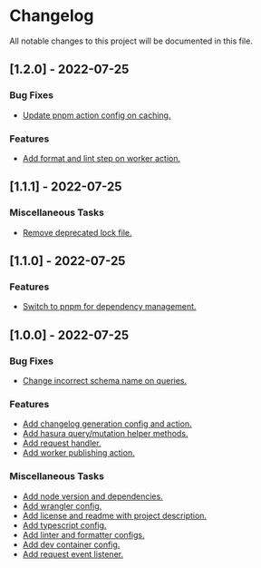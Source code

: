 # Changelog

All notable changes to this project will be documented in this file.

## [1.2.0] - 2022-07-25

### Bug Fixes

- [Update pnpm action config on caching.](https://github.com/fourjuaneight/meta/commit/b838aa106c0d78d9285ed9d390489169e23e2dfd)

### Features

- [Add format and lint step on worker action.](https://github.com/fourjuaneight/meta/commit/008c1f45530b10a554a19a193b467c163c9e5a4e)

## [1.1.1] - 2022-07-25

### Miscellaneous Tasks

- [Remove deprecated lock file.](https://github.com/fourjuaneight/meta/commit/f9bfd76b7951ee4d9df5aee15c6bea5f1cc7fa4e)

## [1.1.0] - 2022-07-25

### Features

- [Switch to pnpm for dependency management.](https://github.com/fourjuaneight/meta/commit/9dc154d7c826a99c5bd4ea27aef4678ccfb64128)

## [1.0.0] - 2022-07-25

### Bug Fixes

- [Change incorrect schema name on queries.](https://github.com/fourjuaneight/meta/commit/b9eaa4cb41fac0283396ab42e5b62a89e1766ca9)

### Features

- [Add changelog generation config and action.](https://github.com/fourjuaneight/meta/commit/0111ddf0b2715bc29b4889fcd007bba1208cb1ba)
- [Add hasura query/mutation helper methods.](https://github.com/fourjuaneight/meta/commit/6032659d480a2422b60e2cf81950601e93e5e6c1)
- [Add request handler.](https://github.com/fourjuaneight/meta/commit/852a3a0a23aba2a0e86287a88a9c8463355f0615)
- [Add worker publishing action.](https://github.com/fourjuaneight/meta/commit/16bd544d2db1c16fbec64cc70d92cafc49fc8650)

### Miscellaneous Tasks

- [Add node version and dependencies.](https://github.com/fourjuaneight/meta/commit/0cf4aef45eb8550a17aa21c4f90e851e077fa0a1)
- [Add wrangler config.](https://github.com/fourjuaneight/meta/commit/165cf20ff344501008d3d5229ec3009ab8f29dff)
- [Add license and readme with project description.](https://github.com/fourjuaneight/meta/commit/2da37235490f8c48500e7b2f0d95b99de08a3bbe)
- [Add typescript config.](https://github.com/fourjuaneight/meta/commit/8cdef1c084253ea3eecfb4e317aa06d76674f363)
- [Add linter and formatter configs.](https://github.com/fourjuaneight/meta/commit/c9938ea75fd9bda67482be35868326d60bb9865f)
- [Add dev container config.](https://github.com/fourjuaneight/meta/commit/ebbbb99f19de4504a65472f890a7fc0cf9ad185c)
- [Add request event listener.](https://github.com/fourjuaneight/meta/commit/a5ac8bf2ec932dfd1ac3200405614e43a8579c16)

<!-- generated by git-cliff -->
